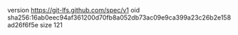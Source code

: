 version https://git-lfs.github.com/spec/v1
oid sha256:16ab0eec94af361200d70fb8a052db73ac09e9ca399a23c26b2e158ad26f6f5e
size 121
